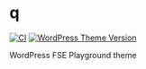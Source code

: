 # q

[![CI](https://github.com/aristath/q/workflows/Linting/badge.svg)](https://github.com/aristath/q/actions)
[![WordPress Theme Version](https://img.shields.io/wordpress/theme/v/q)](https://wordpress.org/themes/q/)

WordPress FSE Playground theme
